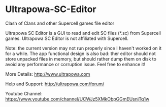 # Ultrapowa-SC-Editor
Clash of Clans and other Supercell games file editor

Ultrapowa SC Editor is a GUI to read and edit SC files (*.sc) from Supercell games.
Ultrapowa SC Editor is not affiliated with Supercell.

Note: the current version may not run properly since I haven't worked on it for a while.
The app functional design is also bad: ther editor should not store unpacked files in memory, but should rather dump them on disk to avoid any performance or corruption issue. Feel free to enhance it!

More Details: http://www.ultrapowa.com

Help and Support: http://ultrapowa.com/forum/

Youtube Channel: https://www.youtube.com/channel/UCWJz5XMkObpGGmEUsnjTq1w
